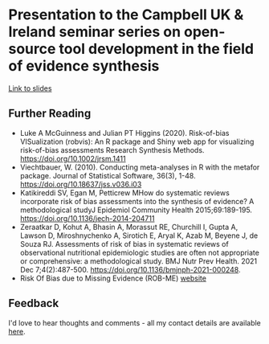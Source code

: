 # Presentation to the Campbell UK &amp; Ireland seminar series on open-source tool development in the field of evidence synthesis

<a href="https://mcguinlu.github.io/robvis_campbell/slides.html" target="_blank" rel="noopener noreferrer">Link to slides</a>

## Further Reading

* Luke A McGuinness and Julian PT Higgins (2020). Risk-of-bias VISualization (robvis): An R package and Shiny web app for visualizing risk-of-bias assessments Research Synthesis Methods. https://doi.org/10.1002/jrsm.1411
* Viechtbauer, W. (2010). Conducting meta-analyses in R with the metafor package. Journal of Statistical Software, 36(3), 1-48. https://doi.org/10.18637/jss.v036.i03
* Katikireddi SV, Egan M, Petticrew MHow do systematic reviews incorporate risk of bias assessments into the synthesis of evidence? A methodological studyJ Epidemiol Community Health 2015;69:189-195. https://doi.org/10.1136/jech-2014-204711
* Zeraatkar D, Kohut A, Bhasin A, Morassut RE, Churchill I, Gupta A, Lawson D, Miroshnychenko A, Sirotich E, Aryal K, Azab M, Beyene J, de Souza RJ. Assessments of risk of bias in systematic reviews of observational nutritional epidemiologic studies are often not appropriate or comprehensive: a methodological study. BMJ Nutr Prev Health. 2021 Dec 7;4(2):487-500. https://doi.org/10.1136/bmjnph-2021-000248.
* Risk Of Bias due to Missing Evidence (ROB-ME) [website](https://www.riskofbias.info/welcome/rob-me-tool)

## Feedback
I'd love to hear thoughts and comments - all my contact details are available [here](https://www.lukemcguinness.com/).
